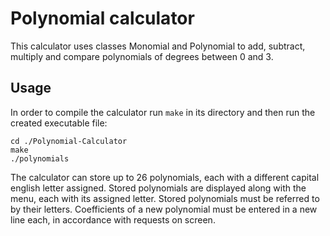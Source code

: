 # Polynomial calculator
This calculator uses classes Monomial and Polynomial to add, subtract,
multiply and compare polynomials of degrees between 0 and 3.

## Usage

In order to compile the calculator run `make` in its directory and then run the created executable file:

```
cd ./Polynomial-Calculator
make
./polynomials

```

The calculator can store up to 26 polynomials, each with a different capital english letter assigned.
Stored polynomials are displayed along with the menu, each with its assigned letter.
Stored polynomials must be referred to by their letters.
Coefficients of a new polynomial must be entered in a new line each, in accordance with requests on screen.
